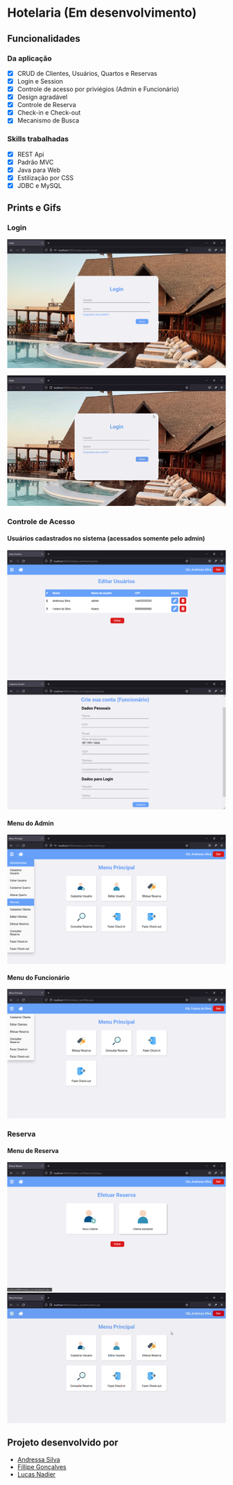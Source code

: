 # Hotelaria (Em desenvolvimento)

## Funcionalidades

### Da aplicação
- [x] CRUD de Clientes, Usuários, Quartos e Reservas
- [x] Login e Session
- [x] Controle de acesso por priviégios (Admin e Funcionário)
- [x] Design agradável
- [x] Controle de Reserva
- [x] Check-in e Check-out
- [x] Mecanismo de Busca

### Skills trabalhadas
- [x] REST Api
- [x] Padrão MVC
- [x] Java para Web
- [x] Estilização por CSS
- [x] JDBC e MySQL

## Prints e Gifs

### Login
![telalogin](prints/print4.png)

![giflogin](prints/login.gif)

### Controle de Acesso

#### Usuários cadastrados no sistema (acessados somente pelo admin)
![listausuarios](prints/listausers.png)
![cadastrofunc](prints/criafunc.png)

#### Menu do Admin
![menuadmin](prints/menuadmin.png)

#### Menu do Funcionário
![menufunc](prints/menufunc.png)

### Reserva

#### Menu de Reserva
![menureserva](prints/menureserva.png)
![reserva](prints/reserva.gif)

## Projeto desenvolvido por

* [Andressa Silva](https://github.com/auroradark)
* [Fillipe Gonçalves](https://github.com/Fillipe-GC)
* [Lucas Nadier](https://github.com/lucasnad)

  




